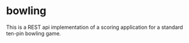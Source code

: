 # bowling

This is a REST api implementation of a scoring application for a standard ten-pin bowling game.

